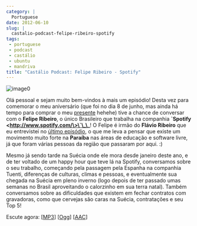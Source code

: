 ```yaml
---
category: |
  Portuguese
date: 2012-06-10
slug: |
  castalio-podcast-felipe-ribeiro-spotify
tags:
 - portuguese
 - podcast
 - castálio
 - ubuntu
 - mandriva
title: "Castálio Podcast: Felipe Ribeiro - Spotify"
---
```


![image0](http://media.tumblr.com/tumblr_m2jf6aE8Ic1r7yex1.jpg)

Olá pessoal e sejam muito bem-vindos à mais um episódio! Desta vez para
comemorar o meu aniversário (que foi no dia 8 de junho, mas ainda há
tempo para comprar o meu
[presente](http://www.amazon.com/gp/registry/wishlist/32BX7VP2GEFI1/ref=topnav_lists_1)
hehehe) tive a chance de conversar com o **Felipe Ribeiro**, o único
Brasileiro que trabalha na companhia **\`Spotify
\<http://www.spotify.com/\>\`\_\_**! O Felipe é irmão do **Flávio
Ribeiro** que eu entrevistei no [último
episódio](http://www.castalio.info/flavio-ribeiro-globo-com/), o que me
leva a pensar que existe um movimento muito forte na **Paraíba** nas
áreas de educação e software livre, já que foram várias pessoas da
região que passaram por aqui. :)

Mesmo já sendo tarde na Suécia onde ele mora desde janeiro deste ano, e
de ter voltado de um happy hour que teve lá na Spotify, conversamos
sobre o seu trabalho, começando pela passagem pela Espanha na companhia
Tuenti, diferenças de culturas, climas e pessoas, e eventualmente sua
chegada na Suécia em pleno inverno (logo depois de ter passado umas
semanas no Brasil aproveitando o calorzinho em sua terra natal). Também
conversamos sobre as dificuldades que existem em fechar contratos com
gravadoras, como que cervejas são caras na Suécia, contratações e seu
Top 5!

Escute agora:
\[[MP3](http://www.castalio.gnulinuxbrasil.org/castalio-podcast-38.mp3)\]
\[[Ogg](http://www.castalio.gnulinuxbrasil.org/castalio-podcast-38.ogg)\]
\[[AAC](http://www.castalio.gnulinuxbrasil.org/castalio-podcast-38.m4a)\]
